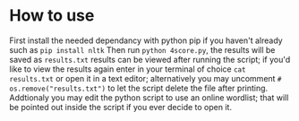 # How to use

First install the needed dependancy with python pip if you haven't already such as ```pip install nltk```
Then run ``python 4score.py``, the results will be saved as ``results.txt`` results can be viewed after running the script; if you'd like to view the results again enter in your terminal of choice ``cat results.txt`` or open it in a text editor; alternatively you may uncomment ``# os.remove("results.txt")`` to let the script delete the file after printing.
Addtionaly you may edit the python script to use an online wordlist; that will be pointed out inside the script if you ever decide to open it.
